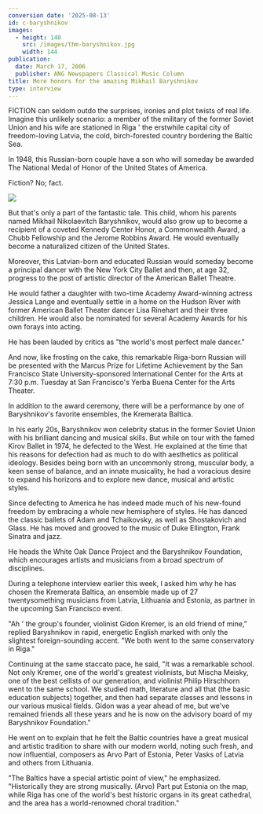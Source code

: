 ```yaml
---
conversion date: '2025-08-13'
id: c-baryshnikov
images:
  - height: 140
    src: /images/thm-baryshnikov.jpg
    width: 144
publication:
  date: March 17, 2006
  publisher: ANG Newspapers Classical Music Column
title: More honors for the amazing Mikhail Baryshnikov
type: interview
---
```


FICTION can seldom outdo the surprises, ironies and plot twists of real life.
Imagine this unlikely scenario: a member of the military of the former Soviet Union and his wife are stationed in Riga ' the erstwhile capital city of freedom-loving Latvia, the cold, birch-forested country bordering the Baltic Sea.

In 1948, this Russian-born couple have a son who will someday be awarded The National Medal of Honor of the United States of America.

Fiction? No; fact.

![](/images/thm-baryshnikov.jpg)

But that's only a part of the fantastic tale. This child, whom his parents named Mikhail Nikolaevitch Baryshnikov, would also grow up to become a recipient of a coveted Kennedy Center Honor, a Commonwealth Award, a Chubb Fellowship and the Jerome Robbins Award. He would eventually become a naturalized citizen of the United States.

Moreover, this Latvian-born and educated Russian would someday become a principal dancer with the New York City Ballet and then, at age 32, progress to the post of artistic director of the American Ballet Theatre.

He would father a daughter with two-time Academy Award-winning actress Jessica Lange and eventually settle in a home on the Hudson River with former American Ballet Theater dancer Lisa Rinehart and their three children. He would also be nominated for several Academy Awards for his own forays into acting.

He has been lauded by critics as "the world's most perfect male dancer."

And now, like frosting on the cake, this remarkable Riga-born Russian will be presented with the Marcus Prize for Lifetime Achievement by the San Francisco State University-sponsored International Center for the Arts at 7:30 p.m. Tuesday at San Francisco's Yerba Buena Center for the Arts Theater.

In addition to the award ceremony, there will be a performance by one of Baryshnikov's favorite ensembles, the Kremerata Baltica.

In his early 20s, Baryshnikov won celebrity status in the former Soviet Union with his brilliant dancing and musical skills. But while on tour with the famed Kirov Ballet in 1974, he defected to the West. He explained at the time that his reasons for defection had as much to do with aesthetics as political ideology. Besides being born with an uncommonly strong, muscular body, a keen sense of balance, and an innate musicality, he had a voracious desire to expand his horizons and to explore new dance, musical and artistic styles.

Since defecting to America he has indeed made much of his new-found freedom by embracing a whole new hemisphere of styles. He has danced the classic ballets of Adam and Tchaikovsky, as well as Shostakovich and Glass. He has moved and grooved to the music of Duke Ellington, Frank Sinatra and jazz.

He heads the White Oak Dance Project and the Baryshnikov Foundation, which encourages artists and musicians from a broad spectrum of disciplines.

During a telephone interview earlier this week, I asked him why he has chosen the Kremerata Baltica, an ensemble made
up of 27 twentysomething musicians from Latvia, Lithuania and Estonia, as partner in the upcoming San Francisco event.

"Ah ' the group's founder, violinist Gidon Kremer, is an old friend of mine," replied
Baryshnikov in rapid, energetic English marked with only the slightest foreign-sounding accent. "We both went to the same conservatory in Riga."

Continuing at the same staccato pace, he said, "It was a remarkable school. Not only Kremer, one of the world's greatest violinists, but Mischa Meisky, one of the best cellists of our generation, and violinist Philip Hirschhorn went to the same school. We studied math, literature and all that (the basic education subjects) together, and then had separate classes and lessons in our various musical fields. Gidon was a year ahead of me, but we've remained friends all these years and he is now on the advisory board of my Baryshnikov Foundation."

He went on to explain that he felt the Baltic countries have a great musical and artistic tradition to share with our modern world, noting such fresh, and now influential, composers as Arvo Part of Estonia, Peter Vasks of Latvia and others from Lithuania.

"The Baltics have a special artistic point of view," he emphasized. "Historically they are strong musically. (Arvo) Part put Estonia on the map, while Riga has one of the world's best historic organs in its great cathedral, and the area has a world-renowned choral tradition."

